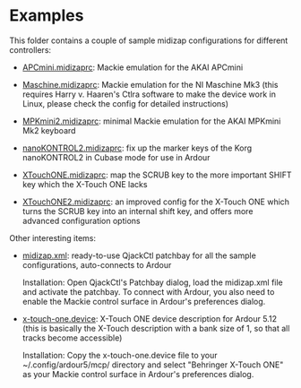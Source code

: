 
# Examples

This folder contains a couple of sample midizap configurations for different controllers:

- [APCmini.midizaprc](APCmini.midizaprc): Mackie emulation for the AKAI APCmini

- [Maschine.midizaprc](Maschine.midizaprc): Mackie emulation for the NI Maschine Mk3 (this requires Harry v. Haaren's Ctlra software to make the device work in Linux, please check the config for detailed instructions)

- [MPKmini2.midizaprc](MPKmini2.midizaprc): minimal Mackie emulation for the AKAI MPKmini Mk2 keyboard

- [nanoKONTROL2.midizaprc](nanoKONTROL2.midizaprc): fix up the marker keys of the Korg nanoKONTROL2 in Cubase mode for use in Ardour

- [XTouchONE.midizaprc](XTouchONE.midizaprc): map the SCRUB key to the more important SHIFT key which the X-Touch ONE lacks

- [XTouchONE2.midizaprc](XTouchONE2.midizaprc): an improved config for the X-Touch ONE which turns the SCRUB key into an internal shift key, and offers more advanced configuration options

Other interesting items:

- [midizap.xml](midizap.xml): ready-to-use QjackCtl patchbay for all the sample configurations, auto-connects to Ardour

	Installation: Open QjackCtl's Patchbay dialog, load the midizap.xml file and activate the patchbay. To connect with Ardour, you also need to enable the Mackie control surface in Ardour's preferences dialog.

- [x-touch-one.device](x-touch-one.device): X-Touch ONE device description for Ardour 5.12 (this is basically the X-Touch description with a bank size of 1, so that all tracks become accessible)

	Installation: Copy the x-touch-one.device file to your ~/.config/ardour5/mcp/ directory and select "Behringer X-Touch ONE" as your Mackie control surface in Ardour's preferences dialog.
